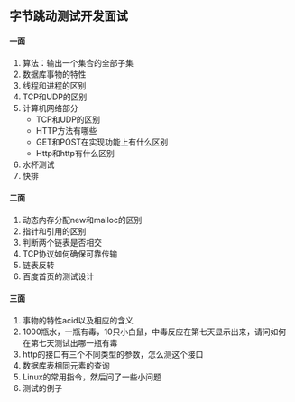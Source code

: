 ## 字节跳动测试开发面试

#### 一面

1. 算法：输出一个集合的全部子集
2. 数据库事物的特性
3. 线程和进程的区别
4. TCP和UDP的区别
5. 计算机网络部分
   - TCP和UDP的区别
   - HTTP方法有哪些
   - GET和POST在实现功能上有什么区别
   - Http和http有什么区别
6. 水杯测试
7. 快排

#### 二面

1. 动态内存分配new和malloc的区别
2. 指针和引用的区别
3. 判断两个链表是否相交
4. TCP协议如何确保可靠传输
5. 链表反转
6. 百度首页的测试设计

#### 三面

1. 事物的特性acid以及相应的含义
2. 1000瓶水，一瓶有毒，10只小白鼠，中毒反应在第七天显示出来，请问如何在第七天测试出哪一瓶有毒
3. http的接口有三个不同类型的参数，怎么测这个接口
4. 数据库表相同元素的查询
5. Linux的常用指令，然后问了一些小问题
6. 测试的例子



